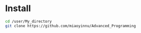 # Install

```Bash 
cd /user/My_directory
git clone https://github.com/miaoyinnu/Advanced_Programming
```
